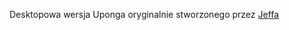 Desktopowa wersja Uponga oryginalnie stworzonego przez <a href="https://github.com/jeffizmyname">Jeffa</a>